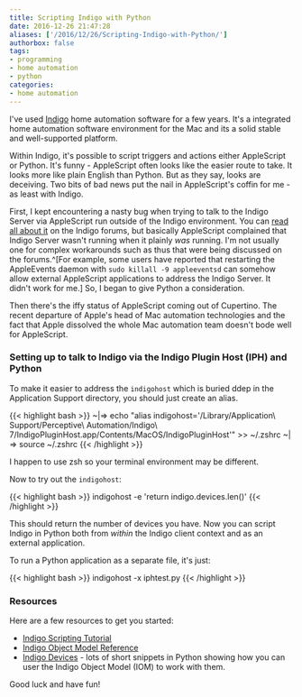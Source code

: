 ```yaml
---
title: Scripting Indigo with Python
date: 2016-12-26 21:47:28
aliases: ['/2016/12/26/Scripting-Indigo-with-Python/']
authorbox: false
tags:
- programming
- home automation
- python
categories:
- home automation
---
```

I've used [Indigo](http://www.indigodomo.com) home automation software for a few years. It's a integrated home automation software environment for the Mac and its a solid stable and well-supported platform.

Within Indigo, it's possible to script triggers and actions either AppleScript or Python. It's funny - AppleScript often looks like the easier route to take. It looks more like plain English than Python. But as they say, looks are deceiving. Two bits of bad news put the nail in AppleScript's coffin for me - as least with Indigo.

First, I kept encountering a nasty bug when trying to talk to the Indigo Server via AppleScript run outside of the Indigo environment. You can [read all about it](http://forums.indigodomo.com/viewtopic.php?f=4&t=12857) on the Indigo forums, but basically AppleScript complained that Indigo Server wasn't running when it plainly _was_ running. I'm not usually one for complex workarounds such as thus that were being discussed on the forums.^[For example, some users have reported that restarting the AppleEvents daemon with `sudo killall -9 appleeventsd` can somehow allow external AppleScript applications to address the Indigo Server. It didn't work for me.] So, I began to give Python a consideration.

Then there's the iffy status of AppleScript coming out of Cupertino. The recent departure of Apple's head of Mac automation technologies and the fact that Apple dissolved the whole Mac automation team doesn't bode well for AppleScript.

### Setting up to talk to Indigo via the Indigo Plugin Host (IPH) and Python

To make it easier to address the `indigohost` which is buried ddep in the Application Support directory, you should just create an alias.

{{< highlight bash >}}
~|⇒ echo "alias indigohost='/Library/Application\ Support/Perceptive\ Automation/Indigo\ 7/IndigoPluginHost.app/Contents/MacOS/IndigoPluginHost'" >> ~/.zshrc
~|⇒ source ~/.zshrc
{{< /highlight >}}

I happen to use zsh so your terminal environment may be different.

Now to try out the `indigohost`:

{{< highlight bash >}}
indigohost -e 'return indigo.devices.len()'
{{< /highlight >}}

This should return the number of devices you have. Now you can script Indigo in Python both from _within_ the Indigo client context and as an external application.

To run a Python application as a separate file, it's just:

{{< highlight bash >}}
indigohost -x iphtest.py
{{< /highlight >}}

### Resources

Here are a few resources to get you started:

- [Indigo Scripting Tutorial](http://wiki.indigodomo.com/doku.php?id=indigo_7_documentation:plugin_scripting_tutorial)
- [Indigo Object Model Reference](http://wiki.indigodomo.com/doku.php?id=indigo_7_documentation:object_model_reference)
- [Indigo Devices](http://wiki.indigodomo.com/doku.php?id=indigo_7_documentation:device_class#thermostatdevice) - lots of short snippets in Python showing how you can user the Indigo Object Model (IOM) to work with them.

Good luck and have fun!
